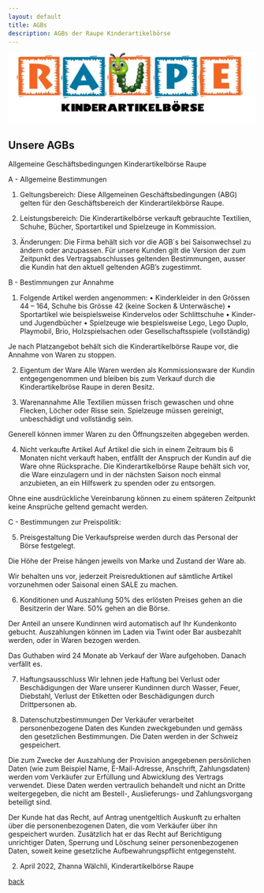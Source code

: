 ```yaml
---
layout: default
title: AGBs
description: AGBs der Raupe Kinderartikelbörse
---
```


![Raupe](assets/images/raupe.jpeg)

## Unsere AGBs
Allgemeine Geschäftsbedingungen Kinderartikelbörse Raupe

A - Allgemeine Bestimmungen

1. Geltungsbereich:
Diese Allgemeinen Geschäftsbedingungen (ABG) gelten für den Geschäftsbereich der Kinderartilekbörse Raupe.

2. Leistungsbereich:
Die Kinderartikelbörse verkauft gebrauchte Textilien, Schuhe, Bücher, Sportartikel und Spielzeuge in Kommission.

3. Änderungen:
Die Firma behält sich vor die AGB´s bei Saisonwechsel zu ändern oder anzupassen. Für unsere Kunden gilt die Version der zum Zeitpunkt des Vertragsabschlusses geltenden Bestimmungen, ausser die Kundin hat den aktuell geltenden AGB’s zugestimmt.

B - Bestimmungen zur Annahme

1. Folgende Artikel werden angenommen:
•	Kinderkleider in den Grössen 44 – 164, Schuhe bis Grösse 42 (keine Socken & Unterwäsche)
•	Sportartikel wie beispielsweise Kindervelos oder Schlittschuhe 
•	Kinder- und Jugendbücher
•	Spielzeuge wie bespielsweise Lego, Lego Duplo, Playmobil, Brio, Holzspielsachen oder Gesellschaftsspiele (vollständig)

Je nach Platzangebot behält sich die Kinderartikelbörse Raupe vor, die Annahme von Waren zu stoppen.

2. Eigentum der Ware
Alle Waren werden als Kommissionsware der Kundin entgegengenommen und bleiben bis zum  Verkauf durch die Kinderartikelbröse Raupe in deren Besitz.

3. Warenannahme
Alle Textilien müssen frisch gewaschen und ohne Flecken, Löcher oder Risse sein. Spielzeuge müssen gereinigt, unbeschädigt und vollständig sein.

Generell können immer Waren zu den Öffnungszeiten abgegeben werden.

4. Nicht verkaufte Artikel
Auf Artikel die sich in einem Zeitraum bis 6 Monaten nicht verkauft haben, entfällt der Anspruch der Kundin auf die Ware ohne Rücksprache. Die Kinderartikelbörse Raupe behält sich vor, die Ware einzulagern und in der nächsten Saison noch einmal anzubieten, an ein Hilfswerk zu spenden oder zu entsorgen.

Ohne eine ausdrückliche Vereinbarung können zu einem späteren Zeitpunkt keine Ansprüche geltend gemacht werden.

C - Bestimmungen zur Preispolitik:

5. Preisgestaltung
Die Verkaufspreise werden durch das Personal der Börse festgelegt.

Die Höhe der Preise hängen jeweils von Marke und Zustand der Ware ab.

Wir behalten uns vor, jederzeit Preisreduktionen auf sämtliche Artikel vorzunehmen oder Saisonal einen SALE zu machen.

6. Konditionen und Auszahlung
50% des erlösten Preises gehen an die Besitzerin der Ware.
50% gehen an die Börse.

Der Anteil an unsere Kundinnen wird automatisch auf Ihr Kundenkonto gebucht.
Auszahlungen können im Laden via Twint oder Bar ausbezahlt werden, oder in Waren bezogen werden.

Das Guthaben wird 24 Monate ab Verkauf der Ware aufgehoben. Danach verfällt es.

7. Haftungsausschluss
Wir lehnen jede Haftung bei Verlust oder Beschädigungen der Ware unserer Kundinnen durch Wasser, Feuer, Diebstahl, Verlust der Etiketten oder Beschädigungen durch Drittpersonen ab.

8. Datenschutzbestimmungen
Der Verkäufer verarbeitet personenbezogene Daten des Kunden zweckgebunden und gemäss den gesetzlichen Bestimmungen. Die Daten werden in der Schweiz gespeichert.

Die zum Zwecke der Auszahlung der Provision angegebenen persönlichen Daten (wie zum Beispiel Name, E-Mail-Adresse, Anschrift, Zahlungsdaten) werden vom Verkäufer zur Erfüllung und Abwicklung des Vertrags verwendet. Diese Daten werden vertraulich behandelt und nicht an Dritte weitergegeben, die nicht am Bestell-, Auslieferungs- und Zahlungsvorgang beteiligt sind.

Der Kunde hat das Recht, auf Antrag unentgeltlich Auskunft zu erhalten über die personenbezogenen Daten, die vom Verkäufer über ihn gespeichert wurden. Zusätzlich hat er das Recht auf Berichtigung unrichtiger Daten, Sperrung und Löschung seiner personenbezogenen Daten, soweit keine gesetzliche Aufbewahrungspflicht entgegensteht.
   
2. April 2022, Zhanna Wälchli, Kinderartikelbörse Raupe


[back](./)
